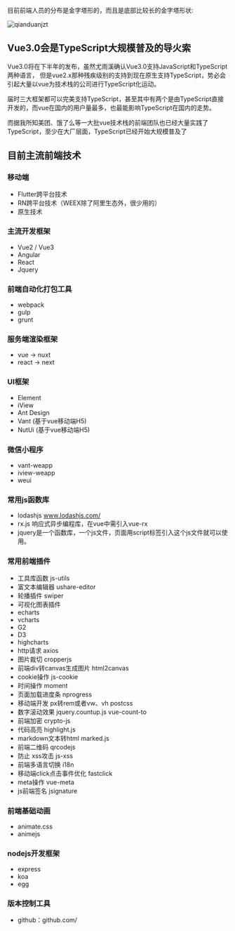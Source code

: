 目前前端人员的分布是金字塔形的，而且是底部比较长的金字塔形状:

![qianduanjzt](@alias/qianduanjzt.png)

<!-- 技术变化太快，前端流动变化也大，未来如何稳定前端发展路线，对于大部分年纪渐渐大龄的程序员来说，如果仅仅在技术上去预测是很不安全的；
因为顶级专家寥寥无几，迭代更新的技术，那也是给年轻人的机会更多。

从程序员的长远上看，不仅仅在技术上下功夫，也可以绑定业务领域，例如说金蝶系统，如果在金蝶系统领域很擅长，
再加上有技术支撑，找一份稳定长期的工作也不难；例如，我考到了金融类证书，在金融行业稳定发展也是有可能的；或者往管理方向。 -->

## Vue3.0会是TypeScript大规模普及的导火索
Vue3.0将在下半年的发布，虽然尤雨溪确认Vue3.0支持JavaScript和TypeScript两种语言，
但是vue2.x那种残疾级别的支持到现在原生支持TypeScript，势必会引起大量以vue为技术栈的公司进行TypeScript化运动。

届时三大框架都可以完美支持TypeScript，甚至其中有两个是由TypeScript直接开发的，而vue在国内的用户量最多，也最能影响TypeScript在国内的走势。

而据我所知美团、饿了么等一大批vue技术栈的前端团队也已经大量实践了TypeScript，至少在大厂层面，TypeScript已经开始大规模普及了


## 目前主流前端技术
### 移动端
- Flutter跨平台技术
- RN跨平台技术（WEEX除了阿里生态外，很少用的）
- 原生技术
### 主流开发框架
- Vue2 / Vue3
- Angular
- React
- Jquery
### 前端自动化打包工具
- webpack
- gulp
- grunt
### 服务端渲染框架
- vue -> nuxt
- react -> next
### UI框架
- Element
- iView
- Ant Design
- Vant (基于vue移动端H5)
- NutUi (基于vue移动端H5)
### 微信小程序
- vant-weapp
- iview-weapp
- weui
### 常用js函数库
- lodashjs www.lodashjs.com/
- rx.js 响应式异步编程库，在vue中需引入vue-rx
- jquery是一个函数库，一个js文件，页面用script标签引入这个js文件就可以使用。
### 常用前端插件
- 工具库函数 js-utils
- 富文本编辑器 ushare-editor
- 轮播插件 swiper
- 可视化图表插件
- echarts
- vcharts
- G2
- D3
- highcharts
- http请求 axios
- 图片裁切 cropperjs
- 前端div转canvas生成图片 html2canvas
- cookie操作  js-cookie
- 时间操作 moment
- 页面加载进度条 nprogress
- 移动端开发  px转rem或者vw、vh postcss
- 数字滚动效果  jquery.countup.js  vue-count-to
- 前端加密 crypto-js
- 代码高亮 highlight.js
- markdown文本转html marked.js
- 前端二维码 qrcodejs
- 防止 xss攻击 js-xss
- 前端多语言切换  i18n
- 移动端click点击事件优化 fastclick
- meta操作 vue-meta
- js前端签名  jsignature
### 前端基础动画
- animate.css
- animejs
### nodejs开发框架
- express
- koa
- egg
### 版本控制工具
- github：github.com/

<Valine></Valine>
<Notice></Notice>